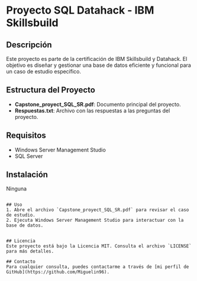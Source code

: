 # Proyecto SQL Datahack - IBM Skillsbuild

## Descripción
Este proyecto es parte de la certificación de IBM Skillsbuild y Datahack. El objetivo es diseñar y gestionar una base de datos eficiente y funcional para un caso de estudio específico.

## Estructura del Proyecto
- **Capstone_proyect_SQL_SR.pdf**: Documento principal del proyecto.
- **Respuestas.txt**: Archivo con las respuestas a las preguntas del proyecto.

## Requisitos
- Windows Server Management Studio
- SQL Server

## Instalación
Ninguna
   ```

## Uso
1. Abre el archivo `Capstone_proyect_SQL_SR.pdf` para revisar el caso de estudio.
2. Ejecuta Windows Server Management Studio para interactuar con la base de datos.


## Licencia
Este proyecto está bajo la Licencia MIT. Consulta el archivo `LICENSE` para más detalles.

## Contacto
Para cualquier consulta, puedes contactarme a través de [mi perfil de GitHub](https://github.com/Miguelin96).

```
